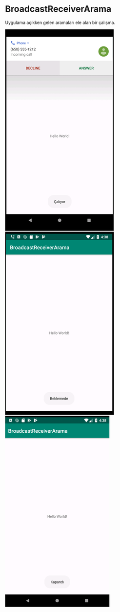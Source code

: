 # BroadcastReceiverArama

Uygulama açıkken gelen aramaları ele alan bir çalışma. 

![alt text](https://github.com/ihaydinn/BroadcastReceiverArama/blob/master/1.png)
![alt text](https://github.com/ihaydinn/BroadcastReceiverArama/blob/master/2.png)
![alt text](https://github.com/ihaydinn/BroadcastReceiverArama/blob/master/3.png)
